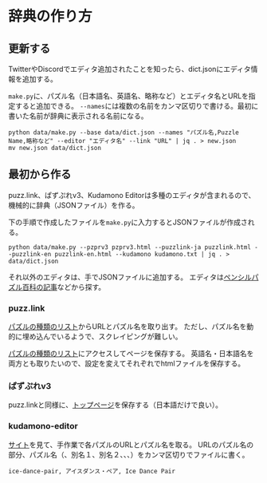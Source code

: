 # 辞典の作り方

## 更新する

TwitterやDiscordでエディタ追加されたことを知ったら、dict.jsonにエディタ情報を追加する。

`make.py`に、パズル名（日本語名、英語名、略称など）とエディタ名とURLを指定すると追加できる。
`--names`には複数の名前をカンマ区切りで書ける。最初に書いた名前が辞典に表示される名前になる。

```shell
python data/make.py --base data/dict.json --names "パズル名,Puzzle Name,略称など" --editor "エディタ名" --link "URL" | jq . > new.json
mv new.json data/dict.json
```

## 最初から作る

puzz.link、ぱずぷれv3、Kudamono Editorは多種のエディタが含まれるので、機械的に辞典（JSONファイル）を作る。

下の手順で作成したファイルを`make.py`に入力するとJSONファイルが作成される。

```shell
python data/make.py --pzprv3 pzprv3.html --puzzlink-ja puzzlink.html --puzzlink-en puzzlink-en.html --kudamono kudamono.txt | jq . > data/dict.json
```

それ以外のエディタは、手でJSONファイルに追加する。
エディタは[ペンシルパズル百科の記事](https://scrapbox.io/puzzle-pedia/%E3%83%91%E3%82%BA%E3%83%AB%E4%BD%9C%E6%88%90%E3%83%84%E3%83%BC%E3%83%AB)などから探す。

### puzz.link

[パズルの種類のリスト](https://puzz.link/list.html)からURLとパズル名を取り出す。
ただし、パズル名を動的に埋め込んでいるようで、スクレイピングが難しい。

[パズルの種類のリスト](https://puzz.link/list.html)にアクセスしてページを保存する。
英語名・日本語名を両方とも取りたいので、設定を変えてそれぞれでhtmlファイルを保存する。

### ぱずぷれv3

puzz.linkと同様に、[トップページ](http://pzv.jp/)を保存する（日本語だけで良い）。

### kudamono-editor

[サイト](https://pedros.works/paper-puzzle.html)を見て、手作業で各パズルのURLとパズル名を取る。
URLのパズル名の部分、パズル名（、別名１、別名２、、、）をカンマ区切りでファイルに書く。

```text
ice-dance-pair, アイスダンス・ペア, Ice Dance Pair
```

